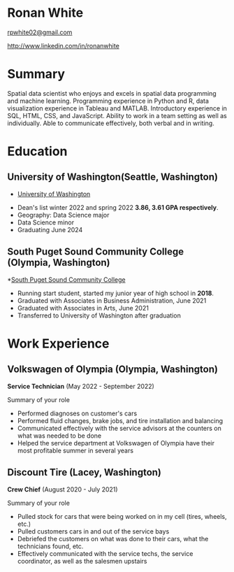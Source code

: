 # Ronan White

rpwhite02@gmail.com

http://www.linkedin.com/in/ronanwhite


# Summary

Spatial data scientist who enjoys and excels in spatial data programming and machine learning. Programming experience in Python and R, data visualization experience in Tableau and MATLAB. Introductory experience in SQL, HTML, CSS, and JavaScript. Ability to work in a team setting as well as individually. Able to communicate effectively, both verbal and in writing.


# Education

## University of Washington(Seattle, Washington)

* [University of Washington][] 

- Dean's list winter 2022 and spring 2022 **3.86, 3.61 GPA respectively**.
- Geography: Data Science major
- Data Science minor
- Graduating June 2024

## South Puget Sound Community College (Olympia, Washington)
*[South Puget Sound Community College][]

- Running start student, started my junior year of high school in **2018**.
- Graduated with Associates in Business Administration, June 2021
- Graduated with Associates in Arts, June 2021
- Transferred to University of Washington after graduation


# Work Experience 

## Volkswagen of Olympia (Olympia, Washington)

**Service Technician** (May 2022 - September 2022)

Summary of your role

- Performed diagnoses on customer's cars
- Performed fluid changes, brake jobs, and tire installation and balancing
- Communicated effectively with the service advisors at the counters on what was needed to be done
- Helped the service department at Volkswagen of Olympia have their most profitable summer in several years

## Discount Tire (Lacey, Washington)

**Crew Chief** (August 2020 - July 2021)

Summary of your role

- Pulled stock for cars that were being worked on in my cell (tires, wheels, etc.)
- Pulled customers cars in and out of the service bays
- Debriefed the customers on what was done to their cars, what the technicians found, etc.
- Effectively communicated with the service techs, the service coordinator, as well as the salesmen upstairs

[University of Washington]: https://www.washington.edu/
[South Puget Sound Community College]: https://spscc.edu/